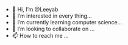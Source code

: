 - 👋 Hi, I’m @Leeyab
- 👀 I’m interested in every thing...
- 🌱 I’m currently learning computer science...
- 💞️ I’m looking to collaborate on ...
- 📫 How to reach me ...

<!---
Leeyab/Leeyab is a ✨ special ✨ repository because its `README.md` (this file) appears on your GitHub profile.
You can click the Preview link to take a look at your changes.
--->
